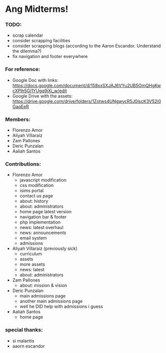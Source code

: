 # Ang Midterms!

### TODO:
- scrap calendar
- consider scrapping facilities
- consider scrapping blogs (according to the Aaron Escandor. Understand the dilemma?)
- fix navigation and footer everywhere

### For reference:
- Google Doc with links: https://docs.google.com/document/d/158xxSXJAJ6VYu2UB5OmQHgKwcXPlh5Gi1YUgq9iXi_w/edit
- Google Drive with the assets: https://drive.google.com/drive/folders/1Zotws4UNgwycR5J0lscK3V52i0GaqEeR

### Members:
- Florenzo Amor
- Aliyah Villaraiz
- Zam Pallones
- Deric Punzalan
- Aaliah Santos

### Contributions:
- Florenzo Amor
  - javascript modification
  - css modification
  - isims portal
  - contact us page
  - about: history
  - about: administrators
  - home page latest version
  - navigation bar & footer
  - php implementation
  - news: latest overhaul
  - news: announcements
  - email system
  - admissions
- Aliyah Villaraiz (previously sick)
  - curriculum
  - assets
  - more assets
  - news: latest
  - about: administrators
- Zam Pallones
  - about: mission & vision
- Deric Punzalan
  - main admissions page
  - another main admissions page
  - well he DID help with admissions i guess
- Aaliah Santos
  - home page
  
 
### special thanks:
- si malantis
- aaorn escandor
